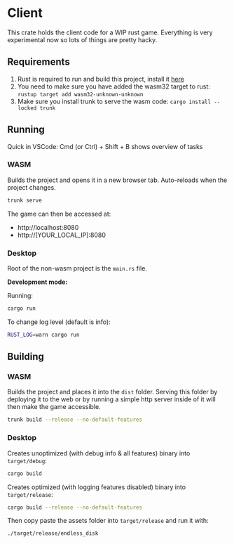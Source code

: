 # Client

This crate holds the client code for a WIP rust game. Everything is very experimental now so lots of things are pretty hacky.

## Requirements

1. Rust is required to run and build this project, install it [here](https://www.rust-lang.org/tools/install)
2. You need to make sure you have added the wasm32 target to rust: `rustup target add wasm32-unknown-unknown`
3. Make sure you install trunk to serve the wasm code: `cargo install --locked trunk`

## Running

Quick in VSCode: Cmd (or Ctrl) + Shift + B shows overview of tasks

### WASM

Builds the project and opens it in a new browser tab. Auto-reloads when the project changes.
```sh
trunk serve
```

The game can then be accessed at:
- http://localhost:8080
- http://[YOUR_LOCAL_IP]:8080

### Desktop

Root of the non-wasm project is the `main.rs` file.

**Development mode:**

Running:
```sh
cargo run
```

To change log level (default is info):
```sh
RUST_LOG=warn cargo run
```

## Building

### WASM

Builds the project and places it into the `dist` folder. Serving this folder by deploying it to the web or by running a simple http server inside of it will then make the game accessible.
```sh
trunk build --release --no-default-features
```

### Desktop

Creates unoptimized (with debug info & all features) binary into `target/debug`:
```sh
cargo build
```

Creates optimized (with logging features disabled) binary into `target/release`:
```sh
cargo build --release --no-default-features
```
Then copy paste the assets folder into `target/release` and run it with:
```sh
./target/release/endless_disk
```
